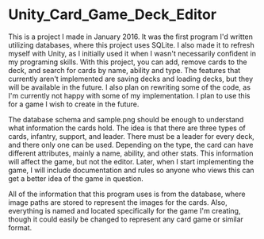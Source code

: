 # Unity_Card_Game_Deck_Editor
This is a project I made in January 2016. It was the first program I'd written utilizing databases, where this project uses SQLite. I also made it to refresh myself with Unity, as I initially used it when I wasn't necessarily confident in my programing skills. With this project, you can add, remove cards to the deck, and search for cards by name, ability and type. The features that currently aren't implemented are saving decks and loading decks, but they will be available in the future. I also plan on rewriting some of the code, as I'm currently not happy with some of my implementation. I plan to use this for a game I wish to create in the future.

The database schema and sample.png should be enough to understand what information the cards hold. The idea is that there are three types of cards, infantry, support, and leader. There must be a leader for every deck, and there only one can be used. Depending on the type, the card can have different attributes, mainly a name, ability, and other stats. This information will affect the game, but not the editor. Later, when I start implementing the game, I will include documentation and rules so anyone who views this can get a better idea of the game in question.

All of the information that this program uses is from the database, where image paths are stored to represent the images for the cards. Also, everything is named and located specifically for the game I'm creating, though it could easily be changed to represent any card game or similar format.